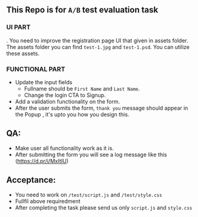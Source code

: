 ## This Repo is for `A/B` test evaluation task

 ### UI PART
. You need to improve the registration page UI that given in assets folder. The assets folder you can find `test-1.jpg` and `test-1.psd`. You can utilize these assets.

### FUNCTIONAL PART
  - Update the input fields 
    - Fullname should be `First Name` and `Last Name`.
    - Change the login CTA to Signup.
  - Add a validation functionality on the form.
  - After the user submits the form, `thank you` message should appear in the Popup , it's upto you how you design this.

## QA:
- Make user all functionality work as it is.
- After submitting the form you will see a log message like this (https://d.pr/i/MxItIU)

## Acceptance: 
- You need to work on `/test/script.js` and `/test/style.css` 
- Fullfil above requiredment
- After completing the task please send us only `script.js` and `style.css`



